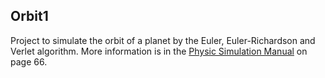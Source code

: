 ## Orbit1

Project to simulate the orbit of a planet by the Euler, Euler-Richardson and Verlet algorithm. More information is in the [Physic Simulation Manual](https://physics.weber.edu/schroeder/javacourse/javamanual.pdf)
on page 66.
